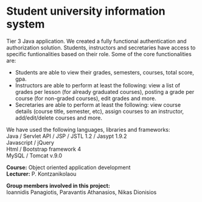 # Student university information system

Tier 3 Java application. We created a fully functional authentication and authorization solution. Students, instructors and secretaries have access to specific funtionalities based on their role.
Some of the core functionalities are:
- Students are able to view their grades, semesters, courses, total score, gpa.
- Instructors are able to perform at least the following: view a list of grades per lesson (for already graduated courses), posting a grade per course (for non-graded courses), edit grades and more.
- Secretaries are able to perform at least the following: view course details (course title, semester, etc), assign courses to an instructor, add/edit/delete courses and more.

We have used the following languages, libraries and frameworks:  
Java / Servlet API / JSP / JSTL 1.2 / Jasypt 1.9.2  
Javascript / jQuery  
Html / Bootstrap framework 4  
MySQL / Tomcat v.9.0

**Course:**  Object oriented application development  
**Lecturer:** P. Kontzanikolaou

**Group members involved in this project:**  
Ioannidis Panagiotis, Paravantis Athanasios, Nikas Dionisios
